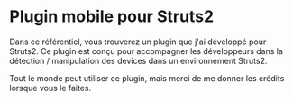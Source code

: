 # Plugin mobile pour Struts2
Dans ce référentiel, vous trouverez un plugin que j'ai développé pour Struts2. Ce plugin est conçu pour accompagner les développeurs dans la détection / manipulation des devices dans un environnement Struts2.

Tout le monde peut utiliser ce plugin, mais merci de me donner les crédits lorsque vous le faites.